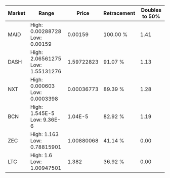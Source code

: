 | Market | Range | Price| Retracement | Doubles to 50% |
| --- | --- | --- | --- | --- |
| MAID | High: 0.00288728<br />Low: 0.00159 | 0.00159 | 100.00 % | 1.41 |
| DASH | High: 2.06561275<br />Low: 1.55131276 | 1.59722823 | 91.07 % | 1.13 |
| NXT | High: 0.000603<br />Low: 0.0003398 | 0.00036773 | 89.39 % | 1.28 |
| BCN | High: 1.545E-5<br />Low: 9.36E-6 | 1.04E-5 | 82.92 % | 1.19 |
| ZEC | High: 1.163<br />Low: 0.78815901 | 1.00880068 | 41.14 % | 0.00 |
| LTC | High: 1.6<br />Low: 1.00947501 | 1.382 | 36.92 % | 0.00 |
